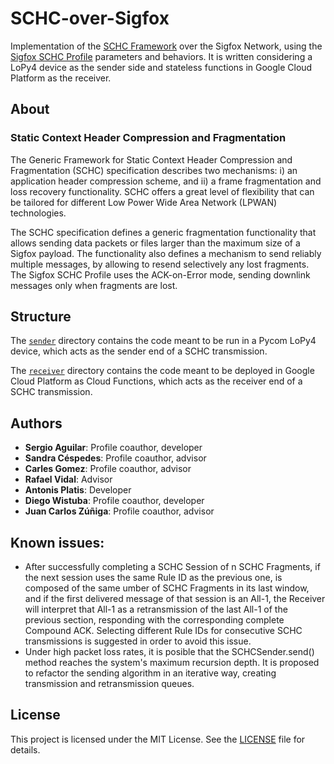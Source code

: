 # SCHC-over-Sigfox

Implementation of the [SCHC Framework](https://datatracker.ietf.org/doc/html/rfc8724) over the Sigfox Network, using the [Sigfox SCHC Profile](https://datatracker.ietf.org/doc/html/draft-ietf-lpwan-schc-over-sigfox-08) parameters and behaviors.
It is written considering a LoPy4 device as the sender side and stateless functions in Google Cloud Platform as the receiver.

## About

### Static Context Header Compression and Fragmentation

The Generic Framework for Static Context Header Compression and Fragmentation (SCHC) specification describes two mechanisms: i) an
application header compression scheme, and ii) a frame fragmentation and loss recovery functionality.  SCHC offers a great level
of flexibility that can be tailored for different Low Power Wide Area Network (LPWAN) technologies.

The SCHC specification defines a generic fragmentation functionality that allows sending data packets or files larger than
the maximum size of a Sigfox payload.  The functionality also defines a mechanism to send reliably multiple messages, by allowing to resend
selectively any lost fragments. The Sigfox SCHC Profile uses the ACK-on-Error mode, sending downlink messages only when fragments are lost.

## Structure

The [`sender`](sender) directory contains the code meant to be run in a Pycom LoPy4 device, which acts as the sender end of a SCHC transmission.

The [`receiver`](receiver) directory contains the code meant to be deployed in Google Cloud Platform as Cloud Functions, which acts as the receiver end of a SCHC transmission.

## Authors

* **Sergio Aguilar**: Profile coauthor, developer
* **Sandra Céspedes**: Profile coauthor, advisor
* **Carles Gomez**: Profile coauthor, advisor
* **Rafael Vidal**: Advisor
* **Antonis Platis**: Developer
* **Diego Wistuba**: Profile coauthor, developer
* **Juan Carlos Zúñiga**: Profile coauthor, advisor

## Known issues:

* After successfully completing a SCHC Session of n SCHC Fragments, if the next session uses the same Rule ID as the
  previous one, is composed of the same umber of SCHC Fragments in its last window, and if the first delivered message
  of that session is an All-1, the Receiver will interpret that All-1 as a retransmission of the last All-1 of the
  previous section, responding with the corresponding complete Compound ACK. Selecting different Rule IDs for
  consecutive SCHC transmissions is suggested in order to avoid this issue.
* Under high packet loss rates, it is posible that the SCHCSender.send() method reaches the system's maximum recursion
  depth. It is proposed to refactor the sending algorithm in an iterative way, creating transmission and retransmission
  queues.

## License

This project is licensed under the MIT License. See the [LICENSE](LICENSE) file
for details.